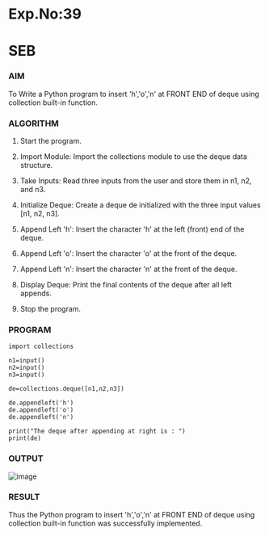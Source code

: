 # Exp.No:39  
# SEB

### AIM  

To Write a Python program to insert 'h','o','n' at FRONT END of deque using collection built-in function.

### ALGORITHM  

1. Start the program.

2. Import Module: Import the collections module to use the deque data structure.

3. Take Inputs: Read three inputs from the user and store them in n1, n2, and n3.

4. Initialize Deque: Create a deque de initialized with the three input values [n1, n2, n3].

5. Append Left 'h': Insert the character 'h' at the left (front) end of the deque.

6. Append Left 'o': Insert the character 'o' at the front of the deque.

7. Append Left 'n': Insert the character 'n' at the front of the deque.

8. Display Deque: Print the final contents of the deque after all left appends.

9. Stop the program.

### PROGRAM  

```
import collections

n1=input()
n2=input()
n3=input()

de=collections.deque([n1,n2,n3])

de.appendleft('h')
de.appendleft('o')
de.appendleft('n')

print("The deque after appending at right is : ")
print(de)

```

### OUTPUT

![image](https://github.com/user-attachments/assets/e67971b4-1ad7-449c-ab6d-77915298c684)

### RESULT

Thus the  Python program to insert 'h','o','n' at FRONT END of deque using collection built-in function was successfully implemented.
